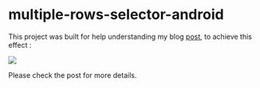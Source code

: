 multiple-rows-selector-android
==============================

This project was built for help understanding my blog [post](http://vincestyling.com/posts/2014/how-to-make-the-listviews-selector-influence-multiple-rows-in-android.html), to achieve this effect :

![](http://vincestyling.com/images/listview_selector_after.png)

Please check the post for more details.
